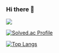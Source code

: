 ### Hi there 👋

<a href="https://www.instagram.com/luke_0126/" target="_blank">
  <img src="https://img.shields.io/badge/Instagram-E4405F?style=flat-square&logo=Instagram&logoColor=white"/>
</a>

[![Solved.ac Profile](http://mazassumnida.wtf/api/v2/generate_badge?boj=luke0126)](https://solved.ac/luke0126)<br/>

[![Top Langs](https://github-readme-stats.vercel.app/api/top-langs/?username=luke0126&layout=compact)](https://github.com/luke0126/github-readme-stats)

<!--
**luke0126/luke0126** is a ✨ _special_ ✨ repository because its `README.md` (this file) appears on your GitHub profile.

Here are some ideas to get you started:

- 🔭 I’m currently working on ...
- 🌱 I’m currently learning ...
- 👯 I’m looking to collaborate on ...
- 🤔 I’m looking for help with ...
- 💬 Ask me about ...
- 📫 How to reach me: ...
- 😄 Pronouns: ...
- ⚡ Fun fact: ...
-->
